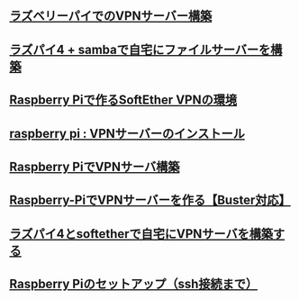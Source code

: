 ## [ラズベリーパイでのVPNサーバー構築](https://qiita.com/ryo0916/items/9fe094dce7e0d9e2e222)
## [ラズパイ4 + sambaで自宅にファイルサーバーを構築](https://shikasen-engineer.com/raspberry-pi4-samba-fileserver/)
## [Raspberry Piで作るSoftEther VPNの環境](https://chibashi.me/development/softether-vpn-server-201902/)
## [raspberry pi : VPNサーバーのインストール](https://qazsedcftf.blogspot.com/2020/04/raspberry-pi-vpn.html)
## [Raspberry PiでVPNサーバ構築](https://memo.kuraba.com/2019/12/raspberry-pi%E3%81%A7vpn%E3%82%B5%E3%83%BC%E3%83%90%E6%A7%8B%E7%AF%89/)
## [Raspberry-PiでVPNサーバーを作る【Buster対応】](https://cgbeginner.net/raspi-vpn/)
## [ラズパイ4とsoftetherで自宅にVPNサーバを構築する](https://shikasen-engineer.com/raspberrypi-vpn-server/)

## [Raspberry Piのセットアップ（ssh接続まで）](https://qiita.com/aryoa/items/86ddae2212c789ddece0)
